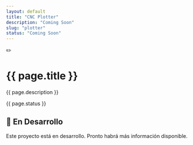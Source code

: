 ```yaml
---
layout: default
title: "CNC Plotter"
description: "Coming Soon"
slug: "plotter"
status: "Coming Soon"
---
```


<div class="container">
  <div class="project-hero">
    <div class="project-header">
      <div class="project-icon large">
        ✏️
      </div>
      <div class="project-meta">
        <h1>{{ page.title }}</h1>
        <p class="project-description">{{ page.description }}</p>
        <div class="project-badges">
          <span class="badge badge-warning">{{ page.status }}</span>
        </div>
      </div>
    </div>
  </div>

  <div class="project-content">
    <section class="content-section">
      <h2>🚧 En Desarrollo</h2>
      <p>
        Este proyecto está en desarrollo. Pronto habrá más información disponible.
      </p>
    </section>
  </div>
</div>